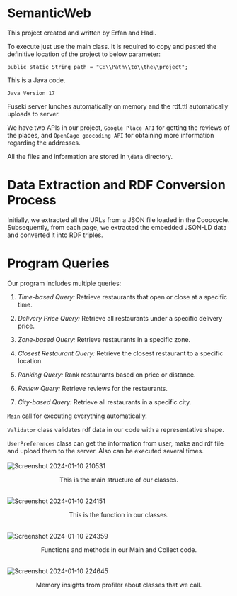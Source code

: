 # SemanticWeb

This project created and written by Erfan and Hadi.

To execute just use the main class. It is required to copy and pasted the definitive location of the project to below parameter:<br>

```
public static String path = "C:\\Path\\to\\the\\project";
```
This is a Java code.

```
Java Version 17
```

Fuseki server lunches automatically on memory and the rdf.ttl automatically uploads to server. 

We have two APIs in our project, `Google Place API` for getting the reviews of the places, and `OpenCage geocoding API` for obtaining more information regarding the addresses.

All the files and information are stored in `\data` directory.

# Data Extraction and RDF Conversion Process

Initially, we extracted all the URLs from a JSON file loaded in the Coopcycle. Subsequently, from each page, we extracted the embedded JSON-LD data and converted it into RDF triples.

# Program Queries

Our program includes multiple queries:

1. *Time-based Query:* Retrieve restaurants that open or close at a specific time.

2. *Delivery Price Query:* Retrieve all restaurants under a specific delivery price.

3. *Zone-based Query:* Retrieve restaurants in a specific zone.

4. *Closest Restaurant Query:* Retrieve the closest restaurant to a specific location.

5. *Ranking Query:* Rank restaurants based on price or distance.

6. *Review Query:* Retrieve reviews for the restaurants.

7. *City-based Query:* Retrieve all restaurants in a specific city.

`Main` call for executing everything automatically.

`Validator` class validates rdf data in our code with a representative shape.

`UserPreferences` class can get the information from user, make and rdf file and upload them to the server. Also can be executed several times.
<br><br>![Screenshot 2024-01-10 210531](https://github.com/blackdeathshellbey/SemanticWeb/assets/17174907/e196f352-71bc-45bb-986c-7eacc5d12cb9)
<center>This is the main structure of our classes.</center>

<br>![Screenshot 2024-01-10 224151](https://github.com/blackdeathshellbey/SemanticWeb/assets/17174907/0d464678-e4a0-4666-a1d2-3ece57c31247)
<center>This is the function in our classes.</center>

<br>![Screenshot 2024-01-10 224359](https://github.com/blackdeathshellbey/SemanticWeb/assets/17174907/553b46d1-99ce-4756-83b0-0508d7bad262)
<center>Functions and methods in our Main and Collect code.</center>

<br>![Screenshot 2024-01-10 224645](https://github.com/blackdeathshellbey/SemanticWeb/assets/17174907/c2a7ff77-693a-4440-8210-2f4ceb31c2db)
<center>Memory insights from profiler about classes that we call.</center>
